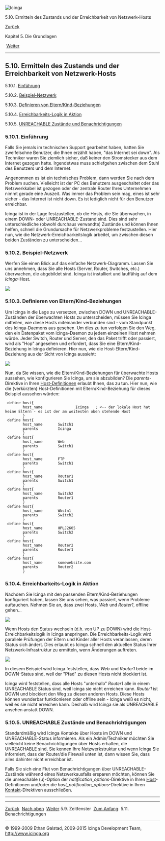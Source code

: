 ![Icinga](../images/logofullsize.png "Icinga")

5.10. Ermitteln des Zustands und der Erreichbarkeit von Netzwerk-Hosts

[Zurück](timeperiods.md) 

Kapitel 5. Die Grundlagen

 [Weiter](notifications.md)

* * * * *

5.10. Ermitteln des Zustands und der Erreichbarkeit von Netzwerk-Hosts
----------------------------------------------------------------------

5.10.1. [Einführung](networkreachability.md#introduction)

5.10.2. [Beispiel-Netzwerk](networkreachability.md#examplenetwork)

5.10.3. [Definieren von
Eltern/Kind-Beziehungen](networkreachability.md#parentchildrelations)

5.10.4. [Erreichbarkeits-Logik in
Aktion](networkreachability.md#logicinaction)

5.10.5. [UNREACHABLE Zustände und
Benachrichtigungen](networkreachability.md#unreachableandnotifications)

### 5.10.1. Einführung

Falls Sie jemals im technischen Support gearbeitet haben, hatten Sie
zweifelsohne Benutzer, die Ihnen erzählt haben, "das Internet sei down".
Als Techniker waren Sie ziemlich sicher, daß keiner den Stromstecker aus
dem Internet gezogen hatte. Irgendetwas muss schiefgehen zwischen dem
Stuhl des Benutzers und dem Internet.

Angenommen es ist ein technisches Problem, dann werden Sie nach dem
Problem suchen. Vielleicht ist der PC des Benutzers ausgeschaltet oder
das Netzwerkkabel ist gezogen oder der zentrale Router Ihres Unternehmen
nimmt gerade eine Auszeit. Was immer das Problem sein mag, eines ist
sehr sicher - das Internet ist nicht down. Es ist lediglich nicht für
den Benutzer erreichbar.

Icinga ist in der Lage festzustellen, ob die Hosts, die Sie überwachen,
in einem DOWN- oder UNREACHABLE-Zustand sind. Dies sind sehr
unterschiedliche (obwohl durchaus verwandte) Zustände und können Ihnen
helfen, schnell die Grundursache für Netzwerkprobleme festzustellen.
Hier nun, wie die Netzwerk-Erreichbarkeitslogik arbeitet, um zwischen
diesen beiden Zuständen zu unterscheiden...

### 5.10.2. Beispiel-Netzwerk

Werfen Sie einen Blick auf das einfache Netzwerk-Diagramm. Lassen Sie
uns annehmen, dass Sie alle Hosts (Server, Router, Switches, etc.)
überwachen, die abgebildet sind. Icinga ist installiert und lauffähig
auf dem *Icinga*-Host.

![](../images/reachability1.png)

### 5.10.3. Definieren von Eltern/Kind-Beziehungen

Um Icinga in die Lage zu versetzen, zwischen DOWN und
UNREACHABLE-Zuständen der überwachten Hosts zu unterscheiden, müssen Sie
Icinga mitteilen, wie diese Hosts miteinander verbunden sind - vom
Standpunkt des Icinga-Daemons aus gesehen. Um dies zu tun verfolgen Sie
den Weg, den ein Datenpaket vom Icinga-Daemon zu jedem einzelnen Host
nehmen würde. Jeder Switch, Router und Server, den das Paket trifft oder
passiert, wird als "Hop" angesehen und erfordert, dass Sie eine
Eltern/Kind-Beziehung in Icinga definieren. Hier nun, wie die
Host-Eltern/Kind-Beziehung aus der Sicht von Icinga aussieht:

![](../images/reachability2.png)

Nun, da Sie wissen, wie die Eltern/Kind-Beziehungen für überwachte Hosts
aussehen, wie konfigurieren Sie Icinga, um sie abzubilden? Die
*parents*-Direktive in Ihren
[Host-Definitionen](objectdefinitions.md#objectdefinitions-host)
erlaubt Ihnen, das zu tun. Hier nun, wie die (verkürzten)
Host-Definitionen mit Eltern/Kind-Beziehung für dieses Beispiel aussehen
würden:

~~~~ {.programlisting}
 define host{
        host_name               Icinga   ; <-- der lokale Host hat keine Eltern - es ist der am weitesten oben stehende Host
        }
 define host{
        host_name       Switch1
        parents         Icinga
        }
 define host{
        host_name       Web
        parents         Switch1
        }
 define host{
        host_name       FTP
        parents         Switch1
        }
 define host{
        host_name       Router1
        parents         Switch1
        }
 define host{
        host_name       Switch2
        parents         Router1
        }
 define host{
        host_name       Wkstn1
        parents         Switch2
        }
 define host{
        host_name       HPLJ2605
        parents         Switch2
        }
 define host{
        host_name       Router2
        parents         Router1
        }
 define host{
        host_name       somewebsite.com
        parents         Router2
        }
~~~~

### 5.10.4. Erreichbarkeits-Logik in Aktion

Nachdem Sie Icinga mit den passenden Eltern/Kind-Beziehungen
konfiguriert haben, lassen Sie uns sehen, was passiert, wenn Probleme
auftauchen. Nehmen Sie an, dass zwei Hosts, *Web* und *Router1*, offline
gehen...

![](../images/reachability3.png)

Wenn Hosts den Status wechseln (d.h. von UP zu DOWN) wird die
Host-Erreichbarkeitslogik in Icinga anspringen. Die
Erreichbarkeits-Logik wird parallele Prüfungen der Eltern und Kinder
aller Hosts veranlassen, deren Status sich ändert. Dies erlaubt es
Icinga schnell den aktuellen Status Ihrer Netzwerk-Infrastruktur zu
ermitteln, wenn Änderungen auftreten.

![](../images/reachability4.png)

In diesem Beispiel wird Icinga feststellen, dass *Web* und *Router1*
beide im DOWN-Status sind, weil der "Pfad" zu diesen Hosts nicht
blockiert ist.

Icinga wird feststellen, dass alle Hosts "unterhalb" *Router1* alle in
einem UNREACHABLE Status sind, weil Icinga sie nicht erreichen kann.
*Router1* ist DOWN und blockiert den Weg zu diesen anderen Hosts. Diese
Hosts können wunderbar funktionieren oder offline sein - Icinga weiß es
nicht, weil es sie nicht erreichen kann. Deshalb wird Icinga sie als
UNREACHABLE ansehen anstatt DOWN.

### 5.10.5. UNREACHABLE Zustände und Benachrichtigungen

Standardmäßig wird Icinga Kontakte über Hosts im DOWN und
UNREACHABLE-Status informieren. Als ein Admin/Techniker möchten Sie
vielleicht keine Benachrichtigungen über Hosts erhalten, die UNREACHABLE
sind. Sie kennen Ihre Netzwerkstruktur und wenn Icinga Sie informiert,
dass der Router/die Firewall unten ist, dann wissen Sie, dass alles
dahinter nicht erreichbar ist.

Falls Sie sich eine Flut von Benachrichtigungen über
UNREACHABLE-Zustände während eines Netzwerkausfalls ersparen möchten,
können Sie die unreachable (u)-Option der
*notification\_options*-Direktive in Ihren
[Host](objectdefinitions.md#objectdefinitions-host)-Definitionen
und/oder die *host\_notification\_options*-Direktive in Ihren
[Kontakt](objectdefinitions.md#objectdefinitions-contact)-Direktiven
ausschließen.

* * * * *

  ----------------------------- -------------------------- -------------------------------
  [Zurück](timeperiods.md)    [Nach oben](ch05.md)      [Weiter](notifications.md)
  5.9. Zeitfenster              [Zum Anfang](index.md)    5.11. Benachrichtigungen
  ----------------------------- -------------------------- -------------------------------

© 1999-2009 Ethan Galstad, 2009-2015 Icinga Development Team,
http://www.icinga.org
